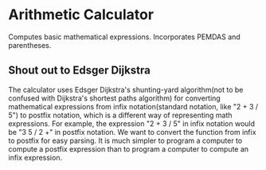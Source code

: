 # Arithmetic Calculator
Computes basic mathematical expressions. Incorporates PEMDAS and parentheses.

<h2>Shout out to Edsger Dijkstra</h2>
The calculator uses Edsger Dijkstra's shunting-yard algorithm(not to be confused with Dijkstra's shortest paths algorithm)
for converting mathematical expressions from infix notation(standard notation, like "2 + 3 / 5") 
to postfix notation, which is a different way of representing math expressions. For example, the expression "2 + 3 / 5" in infix notation would be
"3 5 / 2 +" in postfix notation. We want to convert the function from infix to postfix for easy parsing. It is much simpler to program a computer to
compute a postfix expression than to program a computer to compute an infix expression.
